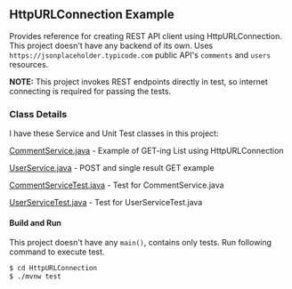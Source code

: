 ## HttpURLConnection Example

Provides reference for creating REST API client using HttpURLConnection. This project doesn't have
any backend of its own. Uses `https://jsonplaceholder.typicode.com` public API's `comments` and `users`
resources.

**NOTE:** This project invokes REST endpoints directly in test, so internet connecting is required for passing the tests.

### Class Details

I have these Service and Unit Test classes in this project:

[CommentService.java][1] - Example of GET-ing List using HttpURLConnection

[UserService.java][2] - POST and single result GET example

[CommentServiceTest.java][3] - Test for CommentService.java

[UserServiceTest.java][4] - Test for UserServiceTest.java

#### Build and Run
This project doesn't have any `main()`, contains only tests. Run following command to execute test. 

```bash
$ cd HttpURLConnection
$ ./mvnw test
```

[1]: https://github.com/ronygomes/reference/blob/main/HttpURLConnection/src/main/java/me/ronygomes/reference/rest_huc/service/CommentService.java
[2]: https://github.com/ronygomes/reference/blob/main/HttpURLConnection/src/main/java/me/ronygomes/reference/rest_huc/service/UserService.java
[3]: https://github.com/ronygomes/reference/blob/main/HttpURLConnection/src/test/java/me/ronygomes/reference/rest_huc/service/CommentServiceTest.java
[4]: https://github.com/ronygomes/reference/blob/main/HttpURLConnection/src/test/java/me/ronygomes/reference/rest_huc/service/UserServiceTest.java

